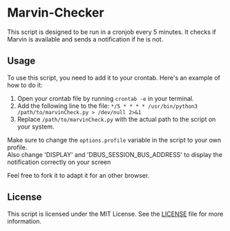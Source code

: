 # Marvin-Checker

This script is designed to be run in a cronjob every 5 minutes. It checks if Marvin is available and sends a notification if he is not.

## Usage

To use this script, you need to add it to your crontab. Here's an example of how to do it:

1. Open your crontab file by running `crontab -e` in your terminal.
2. Add the following line to the file: `*/5 * * * * /usr/bin/python3 /path/to/marvinCheck.py > /dev/null 2>&1`
3. Replace `/path/to/marvinCheck.py` with the actual path to the script on your system.

Make sure to change the `options.profile` variable in the script to your own profile.  
Also change 'DISPLAY' and 'DBUS_SESSION_BUS_ADDRESS' to display the notification correctly on your screen

Feel free to fork it to adapt it for an other browser.
## License

This script is licensed under the MIT License. See the [LICENSE](LICENSE) file for more information.


